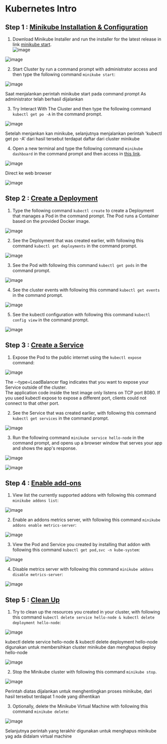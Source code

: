 # Kubernetes Intro

## Step 1 : [Minikube Installation & Configuration](https://minikube.sigs.k8s.io/docs/start/)
1. Download Minikube Installer and run the installer for the latest release in link [minikube start](https://minikube.sigs.k8s.io/docs/start/).<br>
![image](https://github.com/Afifa9/tekn-cloud-computing/assets/114986359/214fbb89-aa97-4308-862d-560468a05884)


![image](https://github.com/Afifa9/tekn-cloud-computing/assets/114986359/842e006e-6e01-4420-a07c-0708a7d100fd)


2. Start Cluster by run a command prompt with administrator access and then type the following command ```minikube start```:<br>

![image](https://github.com/Afifa9/tekn-cloud-computing/assets/114986359/f4c4a29e-4d50-4787-9851-8dcb712daafa)
<p> Saat menjalankan perintah minikube start pada command prompt As administrator telah berhasil dijalankan</p>


3. Try Interact With The Cluster and then type the following command ```kubectl get po -A``` in the command prompt.<br>

![image](https://github.com/Afifa9/tekn-cloud-computing/assets/114986359/fa5d2599-5ae3-4490-805d-cb940ccaa393)
<p> Setelah menjankan kan minikube, selanjutnya menjalankan perintah 'kubectl get po -A' dari hasil tersebut terdapat daftar dari cluster minikube </p>


4. Open a new terminal and type the following command ```minikube dashboard``` in the command prompt and then access in [this link](http://127.0.0.1:51134/api/v1/namespaces/kubernetes-dashboard/services/http:kubernetes-dashboard:/proxy/#/workloads?namespace=default).<br>

![image](https://github.com/Afifa9/tekn-cloud-computing/assets/114986359/9ff6e93f-71e9-4bbc-b154-bba42202f007)

Direct ke web browser

![image](https://github.com/Afifa9/tekn-cloud-computing/assets/114986359/8fe0c03f-6de3-4c57-9aac-4cfea4d8229d)


## Step 2 : [Create a Deployment](https://kubernetes.io/docs/tutorials/hello-minikube/#create-a-deployment)

1. Type the following command ```kubectl create``` to create a Deployment that manages a Pod in the command prompt. The Pod runs a Container based on the provided Docker image.<br>

![image](https://github.com/Afifa9/tekn-cloud-computing/assets/114986359/b8328059-6a55-4c8f-b9cb-ee55707f8538)


2. See the Deployment that was created earlier, with following this command ```kubectl get deployments``` in the command prompt.<br>

![image](https://github.com/Afifa9/tekn-cloud-computing/assets/114986359/19592ca3-30eb-41dc-8767-53a26bc8d8bf)


3. See the Pod with following this command ```kubectl get pods``` in the command prompt.<br>

![image](https://github.com/Afifa9/tekn-cloud-computing/assets/114986359/6884aae6-f60f-46c9-9ada-bc28ad49767f)

4. See the cluster events with following this command ```kubectl get events``` in the command prompt.<br>

![image](https://github.com/Afifa9/tekn-cloud-computing/assets/114986359/a0c95517-2030-46cb-bc25-8cf93781c8fc)


5. See the kubectl configuration with following this command ```kubectl config view``` in the command prompt.<br>

![image](https://github.com/Afifa9/tekn-cloud-computing/assets/114986359/6aa52859-66dd-4c3c-b123-402e1ce81755)

## Step 3 : [Create a Service](https://kubernetes.io/docs/tutorials/hello-minikube/#create-a-service)

1. Expose the Pod to the public internet using the ```kubectl expose``` command:<br>

![image](https://github.com/Afifa9/tekn-cloud-computing/assets/114986359/ffe8fe9b-61ee-42fc-9281-2ba09e5a2213)


The --type=LoadBalancer flag indicates that you want to expose your Service outside of the cluster.<br>
The application code inside the test image only listens on TCP port 8080. If you used kubectl expose to expose a different port, clients could not connect to that other port.

2. See the Service that was created earlier, with following this command ```kubectl get services``` in the command prompt.<br>

![image](https://github.com/Afifa9/tekn-cloud-computing/assets/114986359/22426b0c-0038-4e3b-9440-f1a924d20818)

3. Run the following command ```minikube service hello-node``` in the command prompt, and opens up a browser window that serves your app and shows the app's response.<br>

![image](https://github.com/Afifa9/tekn-cloud-computing/assets/114986359/29510ef6-1fbb-4955-9958-daa9c4c35c2e)


![image](https://github.com/Afifa9/tekn-cloud-computing/assets/114986359/249582ff-c169-4b2f-b15a-d1d2acbfb5e8)


## Step 4 : [Enable add-ons](https://kubernetes.io/docs/tutorials/hello-minikube/#enable-addons)

1. View list the currently supported addons with following this command ```minikube addons list```:<br>

![image](https://github.com/Afifa9/tekn-cloud-computing/assets/114986359/4b321e9f-6dc7-4762-b0c8-9ed2da189233)

2. Enable an addons metrics server, with following this command ```minikube addons enable metrics-server```:<br>

![image](https://github.com/Afifa9/tekn-cloud-computing/assets/114986359/38ff1fb1-e4c2-4a1e-90e3-a3e63ddd1a50)


3. View the Pod and Service you created by installing that addon with following this command ```kubectl get pod,svc -n kube-system```:<br>

![image](https://github.com/Afifa9/tekn-cloud-computing/assets/114986359/16f89d6e-e8b1-41ee-a8de-ffd203df7cd2)


4. Disable metrics server with following this command ```minikube addons disable metrics-server```:<br>

![image](https://github.com/Afifa9/tekn-cloud-computing/assets/114986359/a23d9092-29a9-44be-b9f4-f100b34a9cb9)


## Step 5 : [Clean Up](https://kubernetes.io/docs/tutorials/hello-minikube/#clean-up)

1. Try to clean up the resources you created in your cluster, with following this command ```kubectl delete service hello-node & kubectl delete deployment hello-node```:<br>

![image](https://github.com/Afifa9/tekn-cloud-computing/assets/114986359/c7aa6ba9-d472-445a-948e-f7894367f210)
<p> kubectl delete service hello-node & kubectl delete deployment hello-node digunakan untuk membersihkan cluster minikube dan menghapus deploy hello-node</p>

![image](https://github.com/Afifa9/tekn-cloud-computing/assets/114986359/690ac07b-dd7f-4923-91a1-8dd4c19e0dbc)

2. Stop the Minikube cluster with following this command ```minikube stop```.<br>

![image](https://github.com/Afifa9/tekn-cloud-computing/assets/114986359/88a4e99c-e150-4242-b7a6-59026cfcca21)

<p>Perintah diatas dijalankan untuk menghentingkan proses minikube, dari hasil tersebut terdapat 1 node yang dihentikan</p>

3. Optionally, delete the Minikube Virtual Machine with following this command ```minikube delete```:<br>

![image](https://github.com/Afifa9/tekn-cloud-computing/assets/114986359/412d2b99-5ebd-43c4-b79c-57e8fbc724f9)

<p> Selanjutnya perintah yang terakhir digunakan untuk menghapus minikube yag ada didalam virtual machine</p>
